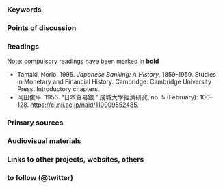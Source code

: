 ### Keywords


### Points of discussion


### Readings
Note: compulsory readings have been marked in **bold**

* Tamaki, Norio. 1995. *Japanese Banking: A History*, 1859-1959. Studies in Monetary and Financial History. Cambridge: Cambridge University Press. Introductory chapters.
* 岡田俊平. 1956. “日本貿易銀.” 成城大學經濟研究, no. 5 (February): 100–128. https://ci.nii.ac.jp/naid/110009552485.

### Primary sources


### Audiovisual materials


### Links to other projects, websites, others


### to follow (@twitter)






